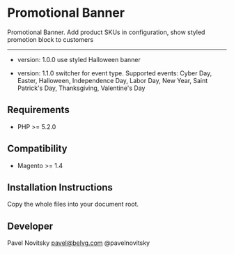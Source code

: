 Promotional Banner
=========

Promotional Banner. Add product SKUs in configuration, show styled promotion block to customers

-----
- version: 1.0.0
use styled Halloween banner

- version: 1.1.0
switcher for event type. Supported events: Cyber Day, Easter, Halloween, Independence Day, Labor Day, New Year, Saint Patrick's Day, Thanksgiving, Valentine's Day

Requirements
------------
- PHP >= 5.2.0

Compatibility
-------------
- Magento >= 1.4

Installation Instructions
-------------------------
Copy the whole files into your document root.

Developer
---------
Pavel Novitsky <pavel@belvg.com>
@pavelnovitsky